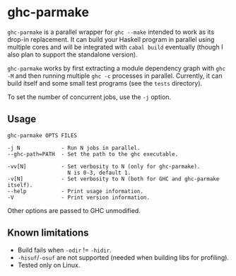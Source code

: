 # ghc-parmake

`ghc-parmake` is a parallel wrapper for `ghc --make` intended to work as its
drop-in replacement. It can build your Haskell program in parallel using
multiple cores and will be integrated with `cabal build` eventually (though I
also plan to support the standalone version).

`ghc-parmake` works by first extracting a module dependency graph with `ghc -M`
and then running multiple `ghc -c` processes in parallel. Currently, it can
build itself and some small test programs (see the `tests` directory).

To set the number of concurrent jobs, use the `-j` option.

## Usage

    ghc-parmake OPTS FILES

    -j N             - Run N jobs in parallel.
    --ghc-path=PATH  - Set the path to the ghc executable.

    -vv[N]           - Set verbosity to N (only for ghc-parmake). 
                       N is 0-3, default 1.
    -v[N]            - Set verbosity to N (both for GHC and ghc-parmake itself).
    --help           - Print usage information.
    -V               - Print version information.

Other options are passed to GHC unmodified.

## Known limitations

* Build fails when `-odir` != `-hidir`.
* `-hisuf`/`-osuf` are not supported (needed when building libs for profiling).
* Tested only on Linux.
